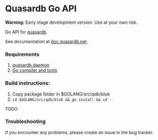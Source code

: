 Quasardb Go API
=================

**Warning:** Early stage development version. Use at your own risk.

Go API for [quasardb](https://www.quasardb.net/).

See documentation at [doc.quasardb.net](https://doc.quasardb.net/2.0.0/api/java.html).

### Requirements

1. [quasardb daemon](https://download.quasardb.net/quasardb/)
1. [Go compiler and tools](https://golang.org/)

### Build instructions:
1. Copy package folder in $GOLANG/src/qdb/blob
2. `cd $GOLANG/src/qdb/blob && go install && cd -`

TODO

### Troubleshooting

If you encounter any problems, please create an issue in the bug tracker.
